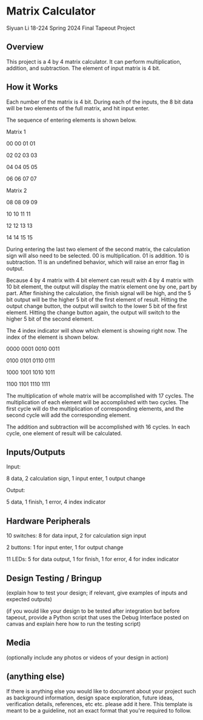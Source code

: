 # Matrix Calculator

Siyuan Li
18-224 Spring 2024 Final Tapeout Project

## Overview

This project is a 4 by 4 matrix calculator. It can perform multiplication, addition, and subtraction. The element of input matrix is 4 bit.

## How it Works

Each number of the matrix is 4 bit. During each of the inputs, the 8 bit data will be two elements of the full matrix, and hit input enter.

The sequence of entering elements is shown below.

Matrix 1
  
00 00 01 01

02 02 03 03

04 04 05 05

06 06 07 07

Matrix 2

08 08 09 09

10 10 11 11

12 12 13 13

14 14 15 15

During entering the last two element of the second matrix, the calculation sign will also need to be selected. 00 is multiplication. 01 is addition. 10 is subtraction. 11 is an undefined behavior, which will raise an error flag in output.

Because 4 by 4 matrix with 4 bit element can result with 4 by 4 matrix with 10 bit element, the output will display the matrix element one by one, part by part. After finishing the calculation, the finish signal will be high, and the 5 bit output will be the higher 5 bit of the first element of result. Hitting the output change button, the output will switch to the lower 5 bit of the first element. Hitting the change button again, the output will switch to the higher 5 bit of the second element.

The 4 index indicator will show which element is showing right now. The index of the element is shown below.

0000 0001 0010 0011

0100 0101 0110 0111

1000 1001 1010 1011

1100 1101 1110 1111

The multiplication of whole matrix will be accomplished with 17 cycles. The multiplication of each element will be accomplished with two cycles. The first cycle will do the multiplication of corresponding elements, and the second cycle will add the corresponding element.

The addition and subtraction will be accomplished with 16 cycles. In each cycle, one element of result will be calculated.

## Inputs/Outputs

Input:

8 data, 2 calculation sign, 1 input enter, 1 output change

Output:

5 data, 1 finish, 1 error, 4 index indicator

## Hardware Peripherals

10 switches: 8 for data input, 2 for calculation sign input

2 buttons: 1 for input enter, 1 for output change

11 LEDs: 5 for data output, 1 for finish, 1 for error, 4 for index indicator

## Design Testing / Bringup

(explain how to test your design; if relevant, give examples of inputs and expected outputs)

(if you would like your design to be tested after integration but before tapeout, provide a Python script that uses the Debug Interface posted on canvas and explain here how to run the testing script)

## Media

(optionally include any photos or videos of your design in action)

## (anything else)

If there is anything else you would like to document about your project such as background information, design space exploration, future ideas, verification details, references, etc etc. please add it here. This template is meant to be a guideline, not an exact format that you're required to follow.
